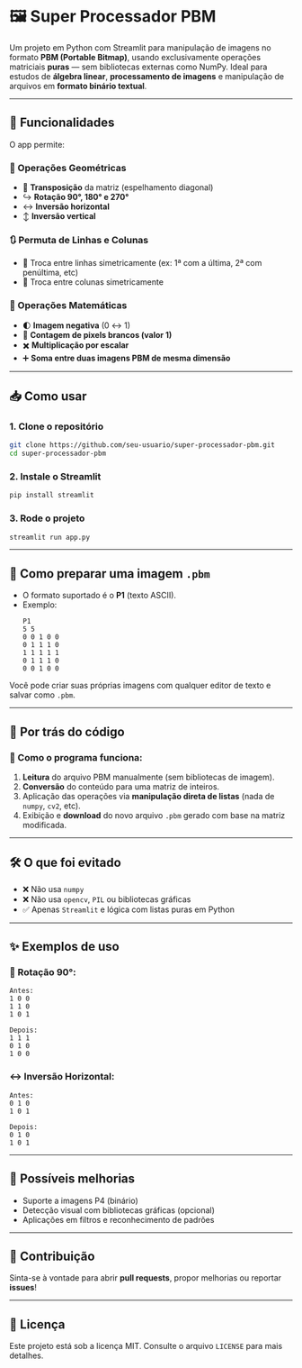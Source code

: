 # 🖼️ Super Processador PBM

Um projeto em Python com Streamlit para manipulação de imagens no formato **PBM (Portable Bitmap)**, usando exclusivamente operações matriciais **puras** — sem bibliotecas externas como NumPy. Ideal para estudos de **álgebra linear**, **processamento de imagens** e manipulação de arquivos em **formato binário textual**.

---

## 🚀 Funcionalidades

O app permite:

### 📐 Operações Geométricas
- 🔄 **Transposição** da matriz (espelhamento diagonal)
- ↪️ **Rotação 90°, 180° e 270°**
- ↔️ **Inversão horizontal**
- ↕️ **Inversão vertical**

### 🔃 Permuta de Linhas e Colunas
- 🔁 Troca entre linhas simetricamente (ex: 1ª com a última, 2ª com penúltima, etc)
- 🔁 Troca entre colunas simetricamente

### 🧮 Operações Matemáticas
- 🌓 **Imagem negativa** (0 ↔ 1)
- 🔢 **Contagem de pixels brancos (valor 1)**
- ✖️ **Multiplicação por escalar**
- ➕ **Soma entre duas imagens PBM de mesma dimensão**

---

## 📥 Como usar

### 1. Clone o repositório
```bash
git clone https://github.com/seu-usuario/super-processador-pbm.git
cd super-processador-pbm
```

### 2. Instale o Streamlit
```bash
pip install streamlit
```

### 3. Rode o projeto
```bash
streamlit run app.py
```

---

## 📁 Como preparar uma imagem `.pbm`

- O formato suportado é o **P1** (texto ASCII).
- Exemplo:
  ```
  P1
  5 5
  0 0 1 0 0
  0 1 1 1 0
  1 1 1 1 1
  0 1 1 1 0
  0 0 1 0 0
  ```

Você pode criar suas próprias imagens com qualquer editor de texto e salvar como `.pbm`.

---

## 🧠 Por trás do código

### 📌 Como o programa funciona:

1. **Leitura** do arquivo PBM manualmente (sem bibliotecas de imagem).
2. **Conversão** do conteúdo para uma matriz de inteiros.
3. Aplicação das operações via **manipulação direta de listas** (nada de `numpy`, `cv2`, etc).
4. Exibição e **download** do novo arquivo `.pbm` gerado com base na matriz modificada.

---

## 🛠️ O que foi evitado

- ❌ Não usa `numpy`
- ❌ Não usa `opencv`, `PIL` ou bibliotecas gráficas
- ✅ Apenas `Streamlit` e lógica com listas puras em Python

---

## ✨ Exemplos de uso

### 🔄 Rotação 90°:
```text
Antes:
1 0 0
1 1 0
1 0 1

Depois:
1 1 1
0 1 0
1 0 0
```

### ↔️ Inversão Horizontal:
```text
Antes:
0 1 0
1 0 1

Depois:
0 1 0
1 0 1
```

---

## 📌 Possíveis melhorias

- Suporte a imagens P4 (binário)
- Detecção visual com bibliotecas gráficas (opcional)
- Aplicações em filtros e reconhecimento de padrões

---

## 🤝 Contribuição

Sinta-se à vontade para abrir **pull requests**, propor melhorias ou reportar **issues**!

---

## 📜 Licença

Este projeto está sob a licença MIT. Consulte o arquivo `LICENSE` para mais detalhes.